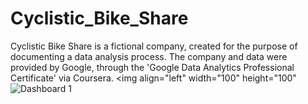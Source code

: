 # Cyclistic_Bike_Share
Cyclistic Bike Share is a fictional company, created for the purpose of documenting a data analysis process. The company and data were provided by Google, through the 'Google Data Analytics Professional Certificate' via Coursera. 
<img align="left" width="100" height="100" ![Dashboard 1](https://github.com/JakeWillMoran/Cyclistic_Bike_Share/assets/161477623/11da0a2e-5676-4a9d-a022-e4573cbc23c7) 
